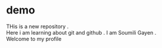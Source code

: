 # demo
THis is a new repository .<br> Here i am learning about git and github .
I am Soumili Gayen .<br>
Welcome to my profile
